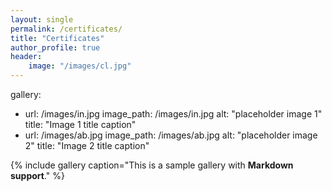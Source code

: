 ```yaml
---
layout: single
permalink: /certificates/
title: "Certificates"
author_profile: true
header: 
    image: "/images/cl.jpg"
---
```


gallery:
  - url: /images/in.jpg
    image_path: /images/in.jpg
    alt: "placeholder image 1"
    title: "Image 1 title caption"
  - url: /images/ab.jpg
    image_path: /images/ab.jpg
    alt: "placeholder image 2"
    title: "Image 2 title caption"

{% include gallery caption="This is a sample gallery with **Markdown support**." %}